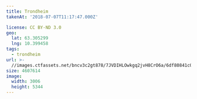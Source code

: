 ```yaml
---
title: Trondheim
takenAt: '2018-07-07T11:17:47.000Z'

license: CC BY-ND 3.0
geo:
  lat: 63.305299
  lng: 10.399458
tags:
  - trondheim
url: >-
  //images.ctfassets.net/bncv3c2gt878/7JVDIHLOwkgq2jvH8CrO6a/6df80841c06c2956b2f245c499ff19c1/trondheim_28394211757_o
size: 4607614
image:
  width: 3006
  height: 5344
---
```

